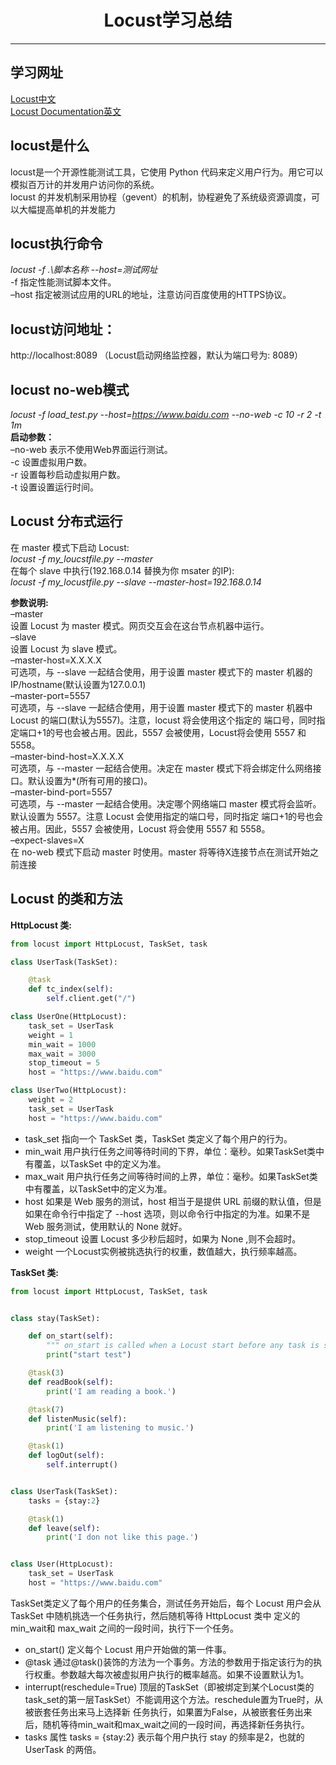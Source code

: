 # <center>Locust学习总结</center>
-------

## 学习网址
[Locust中文](http://www.testclass.net/locust/)  
[Locust Documentation英文](https://docs.locust.io/en/latest/index.html)

## locust是什么
locust是一个开源性能测试工具，它使用 Python 代码来定义用户行为。用它可以模拟百万计的并发用户访问你的系统。  
locust 的并发机制采用协程（gevent）的机制，协程避免了系统级资源调度，可以大幅提高单机的并发能力
## locust执行命令
*locust -f .\脚本名称 --host=测试网址*  
-f 指定性能测试脚本文件。  
–host 指定被测试应用的URL的地址，注意访问百度使用的HTTPS协议。
## locust访问地址：
http://localhost:8089 （Locust启动网络监控器，默认为端口号为: 8089）

## locust no-web模式
*locust -f load_test.py --host=https://www.baidu.com --no-web -c 10 -r 2 -t 1m*  
**启动参数：**  
–no-web 表示不使用Web界面运行测试。  
-c 设置虚拟用户数。  
-r 设置每秒启动虚拟用户数。  
-t 设置设置运行时间。  

## Locust 分布式运行
在 master 模式下启动 Locust:  
*locust -f my_loucstfile.py --master*  
在每个 slave 中执行(192.168.0.14 替换为你 msater 的IP):  
*locust -f my_locustfile.py --slave --master-host=192.168.0.14*  


**参数说明:**  
–master  
设置 Locust 为 master 模式。网页交互会在这台节点机器中运行。  
–slave  
设置 Locust 为 slave 模式。  
–master-host=X.X.X.X  
可选项，与 --slave 一起结合使用，用于设置 master 模式下的 master 机器的IP/hostname(默认设置为127.0.0.1)  
–master-port=5557  
可选项，与 --slave 一起结合使用，用于设置 master 模式下的 master 机器中 Locust 的端口(默认为5557)。注意，locust 将会使用这个指定的
端口号，同时指定端口+1的号也会被占用。因此，5557 会被使用，Locust将会使用 5557 和 5558。  
–master-bind-host=X.X.X.X  
可选项，与 --master 一起结合使用。决定在 master 模式下将会绑定什么网络接口。默认设置为*(所有可用的接口)。  
–master-bind-port=5557  
可选项，与 --master 一起结合使用。决定哪个网络端口 master 模式将会监听。默认设置为 5557。注意 Locust 会使用指定的端口号，同时指定
端口+1的号也会被占用。因此，5557 会被使用，Locust 将会使用 5557 和 5558。  
–expect-slaves=X  
在 no-web 模式下启动 master 时使用。master 将等待X连接节点在测试开始之前连接  

## Locust 的类和方法
 

**HttpLocust 类:**

``` python
from locust import HttpLocust, TaskSet, task

class UserTask(TaskSet):

    @task
    def tc_index(self):
        self.client.get("/")

class UserOne(HttpLocust):
    task_set = UserTask
    weight = 1
    min_wait = 1000
    max_wait = 3000
    stop_timeout = 5
    host = "https://www.baidu.com"

class UserTwo(HttpLocust):
    weight = 2
    task_set = UserTask
    host = "https://www.baidu.com"
``` 
    
    
* task_set
指向一个 TaskSet 类，TaskSet 类定义了每个用户的行为。
* min_wait
用户执行任务之间等待时间的下界，单位：毫秒。如果TaskSet类中有覆盖，以TaskSet 中的定义为准。
* max_wait
用户执行任务之间等待时间的上界，单位：毫秒。如果TaskSet类中有覆盖，以TaskSet中的定义为准。
* host
如果是 Web 服务的测试，host 相当于是提供 URL 前缀的默认值，但是如果在命令行中指定了 --host 选项，则以命令行中指定的为准。如果不是
Web 服务测试，使用默认的 None 就好。
* stop_timeout
设置 Locust 多少秒后超时，如果为 None ,则不会超时。
* weight
一个Locust实例被挑选执行的权重，数值越大，执行频率越高。



**TaskSet 类:**
```python
from locust import HttpLocust, TaskSet, task


class stay(TaskSet):

    def on_start(self):
        """ on_start is called when a Locust start before any task is scheduled """
        print("start test")

    @task(3)
    def readBook(self):
        print('I am reading a book.')

    @task(7)
    def listenMusic(self):
        print('I am listening to music.')

    @task(1)
    def logOut(self):
        self.interrupt()


class UserTask(TaskSet):
    tasks = {stay:2}

    @task(1)
    def leave(self):
        print('I don not like this page.')


class User(HttpLocust):
    task_set = UserTask
    host = "https://www.baidu.com"
```

TaskSet类定义了每个用户的任务集合，测试任务开始后，每个 Locust 用户会从 TaskSet 中随机挑选一个任务执行，然后随机等待 HttpLocust 类中
定义的 min_wait和 max_wait 之间的一段时间，执行下一个任务。
 
* on_start()
定义每个 Locust 用户开始做的第一件事。
* @task
通过@task()装饰的方法为一个事务。方法的参数用于指定该行为的执行权重。参数越大每次被虚拟用户执行的概率越高。如果不设置默认为1。
* interrupt(reschedule=True)
顶层的TaskSet（即被绑定到某个Locust类的task_set的第一层TaskSet）不能调用这个方法。reschedule置为True时，从被嵌套任务出来马上选择新
任务执行，如果置为False，从被嵌套任务出来后，随机等待min_wait和max_wait之间的一段时间，再选择新任务执行。
* tasks 属性
tasks = {stay:2} 表示每个用户执行 stay 的频率是2，也就的 UserTask 的两倍。
